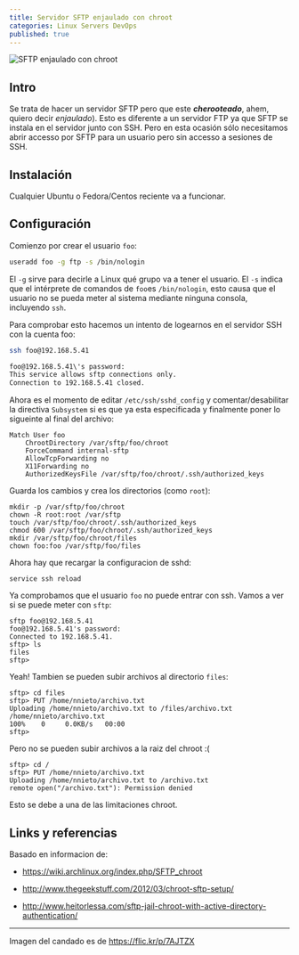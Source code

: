 ```yaml
---
title: Servidor SFTP enjaulado con chroot
categories: Linux Servers DevOps
published: true
---
```

![SFTP enjaulado con chroot]({{site.baseurl}}/media/Swan_PSF_.svg)

## Intro

Se trata de hacer un servidor SFTP pero que este _**cherooteado**_, ahem,
quiero decir *enjaulado*). Esto es diferente a un servidor FTP ya que SFTP se
instala en el servidor junto con SSH. Pero en esta ocasión sólo necesitamos
abrir accesso por SFTP para un usuario pero sin accesso a sesiones de SSH.

## Instalación

Cualquier Ubuntu o Fedora/Centos reciente va a funcionar.

## Configuración

Comienzo por crear el usuario `foo`:

```bash
useradd foo -g ftp -s /bin/nologin
```

El `-g` sirve para decirle a Linux qué grupo va a tener el usuario. El `-s`
indica que el intérprete de comandos de `foo`es `/bin/nologin`, esto causa que
el usuario no se pueda meter al sistema mediante ninguna consola, incluyendo
`ssh`.

Para comprobar esto hacemos un intento de logearnos en el servidor SSH con la
cuenta foo:

```bash
ssh foo@192.168.5.41

foo@192.168.5.41\'s password:
This service allows sftp connections only.
Connection to 192.168.5.41 closed.
```

Ahora es el momento de editar `/etc/ssh/sshd_config` y comentar/desabilitar la
directiva `Subsystem` si es que ya esta especificada y finalmente poner lo
sigueinte al final del archivo:

```
Match User foo
    ChrootDirectory /var/sftp/foo/chroot
    ForceCommand internal-sftp
    AllowTcpForwarding no
    X11Forwarding no
    AuthorizedKeysFile /var/sftp/foo/chroot/.ssh/authorized_keys
```

Guarda los cambios y crea los directorios (como `root`):

```console
mkdir -p /var/sftp/foo/chroot
chown -R root:root /var/sftp
touch /var/sftp/foo/chroot/.ssh/authorized_keys
chmod 600 /var/sftp/foo/chroot/.ssh/authorized_keys
mkdir /var/sftp/foo/chroot/files
chown foo:foo /var/sftp/foo/files
```

Ahora hay que recargar la configuracion de sshd:

```console
service ssh reload
```

Ya comprobamos que el usuario `foo` no puede entrar con ssh. Vamos a ver si se
puede meter con `sftp`:

```console
sftp foo@192.168.5.41
foo@192.168.5.41's password:
Connected to 192.168.5.41.
sftp> ls
files
sftp>
```
Yeah! Tambien se pueden subir archivos al directorio `files`:

```console
sftp> cd files
sftp> PUT /home/nnieto/archivo.txt
Uploading /home/nnieto/archivo.txt to /files/archivo.txt
/home/nnieto/archivo.txt                                                                                                                                                                                    100%    0     0.0KB/s   00:00    
sftp>
```

Pero no se pueden subir archivos a la raiz del chroot :(

```console
sftp> cd /
sftp> PUT /home/nnieto/archivo.txt
Uploading /home/nnieto/archivo.txt to /archivo.txt
remote open("/archivo.txt"): Permission denied
```

Esto se debe a una de las limitaciones chroot.

## Links y referencias

Basado en informacion de:

* <https://wiki.archlinux.org/index.php/SFTP_chroot>

* <http://www.thegeekstuff.com/2012/03/chroot-sftp-setup/>

* <http://www.heitorlessa.com/sftp-jail-chroot-with-active-directory-authentication/>

----
Imagen del candado es de <https://flic.kr/p/7AJTZX>
